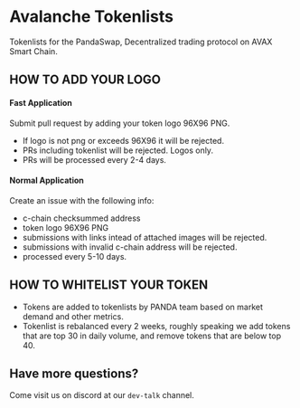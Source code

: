 # Avalanche Tokenlists
Tokenlists for the PandaSwap, Decentralized trading protocol on AVAX Smart Chain. 

## HOW TO ADD YOUR LOGO

#### Fast Application
Submit pull request by adding your token logo 96X96 PNG. 
- If logo is not png or exceeds 96X96 it will be rejected. 
- PRs including tokenlist will be rejected. Logos only. 
- PRs will be processed every 2-4 days. 

#### Normal Application
Create an issue with the following info:
- c-chain checksummed address
- token logo 96X96 PNG
- submissions with links intead of attached images will be rejected. 
- submissions with invalid c-chain address will be rejected. 
- processed every 5-10 days.

## HOW TO WHITELIST YOUR TOKEN
- Tokens are added to tokenlists by PANDA team based on market demand and other metrics. 
- Tokenlist is rebalanced every 2 weeks, roughly speaking we add tokens that are top 30 in daily volume, and remove tokens that are below top 40. 

## Have more questions?
Come visit us on discord at our `dev-talk` channel. 

